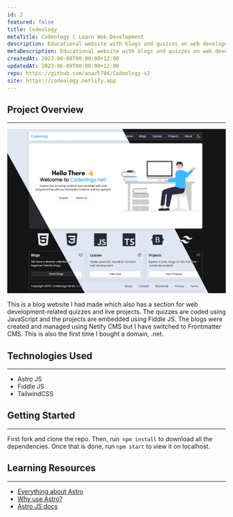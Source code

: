 ```yaml
---
id: 2
featured: false
title: Codeology
metaTitle: Codeology | Learn Web Development
description: Educational website with blogs and quizzes on web development.
metaDescription: Educational website with blogs and quizzes on web development. Buit using Astro.js and TailwindCSS.
createdAt: 2023-06-09T00:00:00+12:00
updatedAt: 2023-06-09T00:00:00+12:00
repo: https://github.com/anav5704/Codeology-v2
site: https://codeology.netlify.app
---
```


## Project Overview

---

[![Codeology Demo](./images/codeology-demo.webp)](https://codeology.netlify.app)

This is a blog website I had made which also has a section for web development-related quizzes and live projects. The quizzes are coded using JavaScript and the projects are embedded using Fiddle JS. The blogs were created and managed using Netify CMS but I have switched to Frontmatter CMS. This is also the first time I bought a domain, .net.

## Technologies Used

---

-   Astro JS
-   Fiddle JS
-   TailwindCSS

## Getting Started

---

First fork and clone the repo. Then, run` npm install` to download all the dependencies. Once that is done, run `npm start` to view it on localhost.

## Learning Resources

---

-   [Everything about Astro](https://www.youtube.com/watch?v=rRxuVOutmFQ)
-   [Why use Astro?](https://www.youtube.com/watch?v=oQDErNNzdwU)
-   [Astro JS docs](https://astro.build/)
